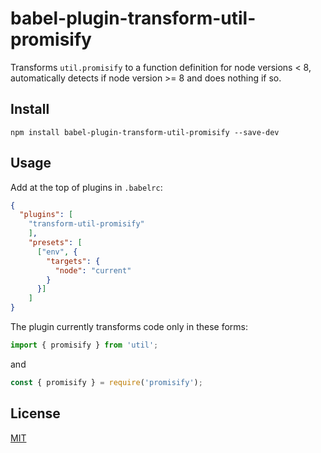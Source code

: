 # babel-plugin-transform-util-promisify
Transforms `util.promisify` to a function definition
for node versions &lt; 8, automatically detects if node version >= 8 and does nothing if so.

## Install

```shell
npm install babel-plugin-transform-util-promisify --save-dev
```

## Usage

Add at the top of plugins in `.babelrc`:

```json
{
  "plugins": [
    "transform-util-promisify"
    ],
    "presets": [
      ["env", {
        "targets": {
          "node": "current"
        }
      }]
    ]
}
```

The plugin currently transforms code only in these forms:

```js
import { promisify } from 'util';
```

and

```js
const { promisify } = require('promisify');
```

## License

[MIT](https://github.com/assister-ai/babel-plugin-transform-util-promisify/blob/master/LICENSE)
